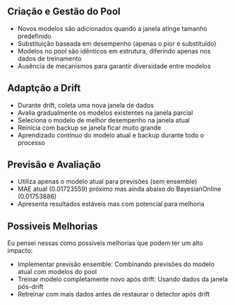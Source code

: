 ## Criação e Gestão do Pool

* Novos modelos são adicionados quando a janela atinge tamanho predefinido
* Substituição baseada em desempenho (apenas o pior é substituído)
* Modelos no pool são idênticos em estrutura, diferindo apenas nos dados de treinamento
* Ausência de mecanismos para garantir diversidade entre modelos

## Adaptção a Drift

* Durante drift, coleta uma nova janela de dados
* Avalia gradualmente os modelos existentes na janela parcial
* Seleciona o modelo de melhor desempenho na janela atual
* Reinicia com backup se janela ficar muito grande
* Aprendizado contínuo do modelo atual e backup durante todo o processo

## Previsão e Avaliação

* Utiliza apenas o modelo atual para previsões (sem ensemble)
* MAE atual (0.01723559) próximo mas ainda abaixo do BayesianOnline (0.01753886)
* Apresenta resultados estáveis mas com potencial para melhoria

## Possiveis Melhorias

Eu pensei nessas como possíveis melhorias que podem ter um alto impacto:

* Implementar previsão ensemble: Combinando previsões do modelo atual com modelos do pool
* Treinar modelo completamente novo após drift: Usando dados da janela pós-drift
* Retreinar com mais dados antes de restaurar o detector após drift